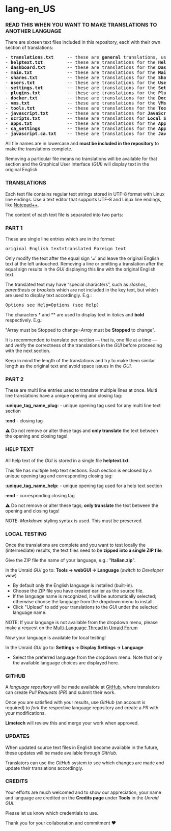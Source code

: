 # lang-en_US

### READ THIS WHEN YOU WANT TO MAKE TRANSLATIONS TO ANOTHER LANGUAGE

There are sixteen text files included in this repository, each with their own section of translations:

<pre>
- <strong>translations.txt</strong>     -- these are <strong>general</strong> translations, used in many sections
- <strong>helptext.txt</strong>         -- these are translations for the <strong>Help</strong> section
- <strong>dashboard.txt</strong>        -- these are translations for the <strong>Dashboard</strong> section
- <strong>main.txt</strong>             -- these are translations for the <strong>Main</strong> section
- <strong>shares.txt</strong>           -- these are translations for the <strong>Shares</strong> section
- <strong>users.txt</strong>            -- these are translations for the <strong>Users</strong> section
- <strong>settings.txt</strong>         -- these are translations for the <strong>Settings</strong> section
- <strong>plugins.txt</strong>          -- these are translations for the <strong>Plugins</strong> section
- <strong>docker.txt</strong>           -- these are translations for the <strong>Docker</strong> section
- <strong>vms.txt</strong>              -- these are translations for the <strong>VMs</strong> section
- <strong>tools.txt</strong>            -- these are translations for the <strong>Tools</strong> section
- <strong>javascript.txt</strong>       -- these are translations for <strong>JavaScript</strong> scripts
- <strong>scripts.txt</strong>          -- these are translations for <strong>Local Scripts</strong>
- <strong>apps.txt</strong>             -- these are translations for the <strong>App</strong> section <em>(CA = Community Applications)</em>
- <strong>ca_settings</strong>          -- these are translations for the <strong>App Settings</strong> <em>(CA)</em>
- <strong>javascript.ca.txt</strong>    -- these are translations for the <strong>JavaScript Scripts</strong> used by the <em>CA</em> section
</pre>

All file names are in lowercase and <strong>must be included in the repository</strong> to make the translations complete.

Removing a particular file means no translations will be available for that section and the Graphical User Interface *(GUI)* will display text in the original English.

### TRANSLATIONS

Each text file contains regular text strings stored in UTF-8 format with Linux line endings.
Use a text editor that supports UTF-8 and Linux line endings, like [Notepad++](https://notepad-plus-plus.org/downloads).

The content of each text file is separated into two parts:


### PART 1

These are single line entries which are in the format:

<pre>original English text=translated Foreign text</pre>

Only modify the text after the equal sign '**=**' and leave the original English text at the left untouched.
Removing a line or omitting a translation after the equal sign results in the *GUI* displaying this line with the original English text.

The translated text may have “special characters”, such as *slashes*, *parenthesis* or *brackets* which are not included in the key text,
but which are used to display text accordingly. 
E.g.:

<pre>Options see Help=Options (see Help)</pre>

The characters \* and \*\* are used to display text in *italics* and **bold** respectively. 
E.g.:

"Array must be Stopped to change=*Array* must be **Stopped** to change".

It is recommended to translate per section — that is, one file at a time — and verify the correctness of the translations in the *GUI*
before proceeding with the next section.

Keep in mind the length of the translations and try to make them similar length as the original text and avoid space issues in the *GUI*.


### PART 2

These are multi line entries used to translate multiple lines at once.
Multi line translations have a unique opening and closing tag:

**:unique_tag_name_plug:** - unique opening tag used for any multi line text section

**:end**    - closing tag

⚠️ Do not remove or alter these tags and **only translate** the text between the opening and closing tags!


### HELP TEXT

All help text of the *GUI* is stored in a single file **helptext.txt**.

This file has multiple help text sections. 
Each section is enclosed by a unique opening tag and corresponding closing tag:

**:unique_tag_name_help:** - unique opening tag used for a help text section

**:end**    - corresponding closing tag

⚠️ Do not remove or alter these tags; **only translate** the text between the opening and closing tags!

NOTE: *Markdown* styling syntax is used. This must be preserved.


### LOCAL TESTING

Once the translations are complete and you want to test locally the (intermediate) results, the text files need to be **zipped into a single ZIP file**.

Give the ZIP file the name of your language, e.g.: "**Italian.zip**".

In the Unraid *GUI* go to: **Tools -> webGUI -> Language** (*switch to Developer view*)

- By default only the English language is installed (built-in).
- Choose the ZIP file you have created earlier as the source file.
- If the language name is recognized, it will be automatically selected; otherwise choose the language from the dropdown menu to install.
- Click "Upload" to add your translations to the *GUI* under the selected language name.

NOTE: If your language is not available from the dropdown menu, please make a request on the [Multi-Language Thread in Unraid Forum](https://forums.unraid.net/forum/75-multi-language-section/)

Now your language is available for local testing!

In the Unraid *GUI* go to: **Settings -> Display Settings -> Language**

- Select the preferred language from the dropdown menu. Note that only the available language choices are displayed here.


### GITHUB

A *language repository* will be made available at [GitHub](https://github.com/unraid), where translators can create *Pull Requests (PR)* and submit their work.

Once you are satisfied with your results, use *GitHub* (an account is required) to *fork* the respective language repository and create a *PR* with your modifications.

**Limetech** will review this and merge your work when approved.


### UPDATES

When updated source text files in English become available in the future, these updates will be made available through *GitHub*.

Translators can use the *GitHub* system to see which changes are made and update their translations accordingly.


### CREDITS

Your efforts are much welcomed and to show our appreciation, your name and language are credited on the **Credits page** under **Tools** in the *Unraid GUI*.

Please let us know which credentials to use.

Thank you for your collaboration and commitment ❤️
